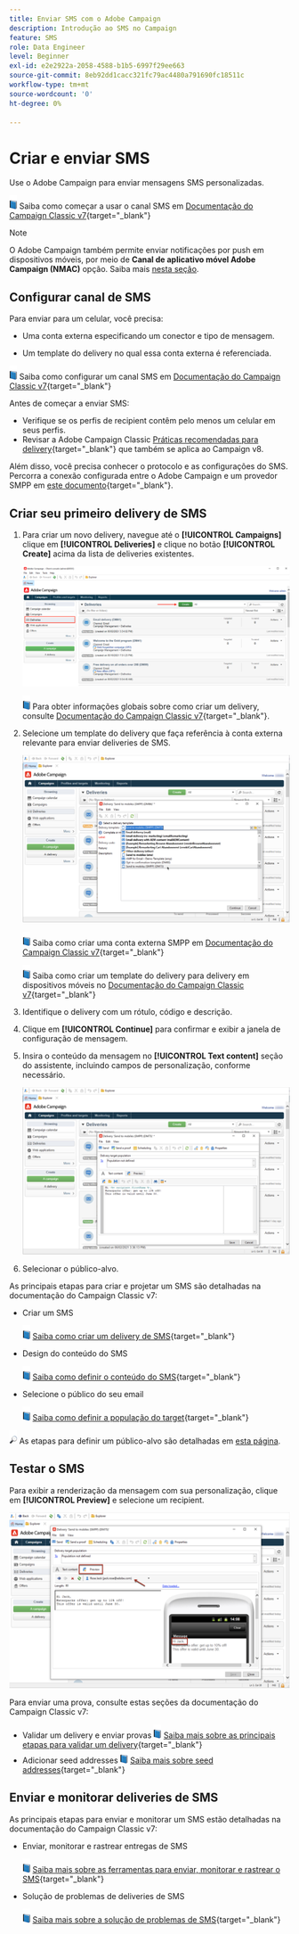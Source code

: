 ```yaml
---
title: Enviar SMS com o Adobe Campaign
description: Introdução ao SMS no Campaign
feature: SMS
role: Data Engineer
level: Beginner
exl-id: e2e2922a-2058-4588-b1b5-6997f29ee663
source-git-commit: 8eb92dd1cacc321fc79ac4480a791690fc18511c
workflow-type: tm+mt
source-wordcount: '0'
ht-degree: 0%

---
```


# Criar e enviar SMS

Use o Adobe Campaign para enviar mensagens SMS personalizadas.

![](../assets/do-not-localize/book.png) Saiba como começar a usar o canal SMS em [Documentação do Campaign Classic v7](https://experienceleague.adobe.com/docs/campaign-classic/using/sending-messages/sending-messages-on-mobiles/sms-channel.html){target=&quot;_blank&quot;}

>[!NOTE]
>
>O Adobe Campaign também permite enviar notificações por push em dispositivos móveis, por meio de **Canal de aplicativo móvel Adobe Campaign (NMAC)** opção. Saiba mais [nesta seção](push.md).

## Configurar canal de SMS

Para enviar para um celular, você precisa:

* Uma conta externa especificando um conector e tipo de mensagem.

* Um template do delivery no qual essa conta externa é referenciada.

![](../assets/do-not-localize/book.png)  Saiba como configurar um canal SMS em [Documentação do Campaign Classic v7](https://experienceleague.adobe.com/docs/campaign-classic/using/sending-messages/sending-messages-on-mobiles/sms-set-up.html?lang=en#sending-messages){target=&quot;_blank&quot;}

Antes de começar a enviar SMS:

* Verifique se os perfis de recipient contêm pelo menos um celular em seus perfis.
* Revisar a Adobe Campaign Classic [Práticas recomendadas para delivery](https://experienceleague.adobe.com/docs/campaign-classic/using/sending-messages/key-steps-when-creating-a-delivery/delivery-bestpractices/delivery-best-practices.html?lang=en#sending-messages){target=&quot;_blank&quot;} que também se aplica ao Campaign v8.

Além disso, você precisa conhecer o protocolo e as configurações do SMS. Percorra a conexão configurada entre o Adobe Campaign e um provedor SMPP em [este documento](https://experienceleague.adobe.com/docs/campaign-classic/using/sending-messages/sending-messages-on-mobiles/sms-protocol.html?lang=en#sending-messages){target=&quot;_blank&quot;}.

## Criar seu primeiro delivery de SMS

1. Para criar um novo delivery, navegue até o **[!UICONTROL Campaigns]** clique em **[!UICONTROL Deliveries]** e clique no botão **[!UICONTROL Create]** acima da lista de deliveries existentes.

   ![](assets/delivery_step_1.png)

   ![](../assets/do-not-localize/book.png) Para obter informações globais sobre como criar um delivery, consulte [Documentação do Campaign Classic v7](https://experienceleague.adobe.com/docs/campaign-classic/using/sending-messages/key-steps-when-creating-a-delivery/steps-about-delivery-creation-steps.html?lang=en#sending-messages){target=&quot;_blank&quot;}.

1. Selecione um template do delivery que faça referência à conta externa relevante para enviar deliveries de SMS.

   ![](assets/sms-template-list.png)

   ![](../assets/do-not-localize/book.png) Saiba como criar uma conta externa SMPP em [Documentação do Campaign Classic v7](https://experienceleague.adobe.com/docs/campaign-classic/using/sending-messages/sending-messages-on-mobiles/sms-set-up.html?lang=en#creating-an-smpp-external-account){target=&quot;_blank&quot;}

   ![](../assets/do-not-localize/book.png) Saiba como criar um template do delivery para delivery em dispositivos móveis no [Documentação do Campaign Classic v7](https://experienceleague.adobe.com/docs/campaign-classic/using/sending-messages/sending-messages-on-mobiles/sms-set-up.html?lang=en#changing-the-delivery-template){target=&quot;_blank&quot;}

1. Identifique o delivery com um rótulo, código e descrição.

1. Clique em **[!UICONTROL Continue]** para confirmar e exibir a janela de configuração de mensagem.

1. Insira o conteúdo da mensagem no **[!UICONTROL Text content]** seção do assistente, incluindo campos de personalização, conforme necessário.

   ![](assets/sms-content.png)

1. Selecionar o público-alvo.

As principais etapas para criar e projetar um SMS são detalhadas na documentação do Campaign Classic v7:

* Criar um SMS

   ![](../assets/do-not-localize/book.png) [Saiba como criar um delivery de SMS](https://experienceleague.adobe.com/docs/campaign-classic/using/sending-messages/sending-messages-on-mobiles/sms-create.html?lang=en#sending-messages){target=&quot;_blank&quot;}

* Design do conteúdo do SMS

   ![](../assets/do-not-localize/book.png) [Saiba como definir o conteúdo do SMS](https://experienceleague.adobe.com/docs/campaign-classic/using/sending-messages/sending-messages-on-mobiles/sms-create.html?lang=en#defining-the-sms-content){target=&quot;_blank&quot;}

* Selecione o público do seu email

   ![](../assets/do-not-localize/book.png) [Saiba como definir a população do target](https://experienceleague.adobe.com/docs/campaign-classic/using/sending-messages/key-steps-when-creating-a-delivery/steps-defining-the-target-population.html){target=&quot;_blank&quot;}

![](../assets/do-not-localize/glass.png) As etapas para definir um público-alvo são detalhadas em [esta página](../start/audiences.md).

## Testar o SMS

Para exibir a renderização da mensagem com sua personalização, clique em **[!UICONTROL Preview]** e selecione um recipient.

![](assets/sms-preview.png)

Para enviar uma prova, consulte estas seções da documentação do Campaign Classic v7:

* Validar um delivery e enviar provas
   ![](../assets/do-not-localize/book.png) [Saiba mais sobre as principais etapas para validar um delivery](https://experienceleague.adobe.com/docs/campaign-classic/using/sending-messages/key-steps-when-creating-a-delivery/steps-validating-the-delivery.html){target=&quot;_blank&quot;}
* Adicionar seed addresses
   ![](../assets/do-not-localize/book.png) [Saiba mais sobre seed addresses](https://experienceleague.adobe.com/docs/campaign-classic/using/sending-messages/using-seed-addresses/about-seed-addresses.html){target=&quot;_blank&quot;}

## Enviar e monitorar deliveries de SMS

As principais etapas para enviar e monitorar um SMS estão detalhadas na documentação do Campaign Classic v7:

* Enviar, monitorar e rastrear entregas de SMS

   ![](../assets/do-not-localize/book.png) [Saiba mais sobre as ferramentas para enviar, monitorar e rastrear o SMS](https://experienceleague.adobe.com/docs/campaign-classic/using/sending-messages/sending-messages-on-mobiles/sms-send.html?lang=en#sending-messages){target=&quot;_blank&quot;}

* Solução de problemas de deliveries de SMS

   ![](../assets/do-not-localize/book.png) [Saiba mais sobre a solução de problemas de SMS](https://experienceleague.adobe.com/docs/campaign-classic/using/sending-messages/sending-messages-on-mobiles/troubleshooting-sms.html?lang=en#sending-messages){target=&quot;_blank&quot;}
